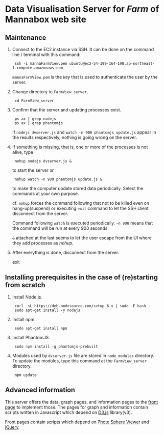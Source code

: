 # Data Visualisation Server for _Farm_ of Mannabox web site #

## Maintenance  ##
1. Connect to the EC2 instance via SSH. It can be done on the command line / terminal with this command:

        ssh -i mannaFarmView.pem ubuntu@ec2-54-199-164-198.ap-northeast-1.compute.amazonaws.com
   `mannaFarmView.pem` is the _key_ that is used to authenticate the user by the server.

2. Change directory to `FarmView_server`.

        cd FarmView_server

3. Confirm that the server and updating processes exist.

        ps ax | grep nodejs
        ps ax | grep phantomjs
   If `nodejs dvserver.js` and `watch -n 900 phantomjs update.js` appear in the results respectively, nothing is going wrong on the server.

4. If something is missing, that is, one or more of the processes is not alive, type

        nohup nodejs dvserver.js &
   to start the server or

        nohup watch -n 900 phantomjs update.js &
   to make the computer update stored data periodically. Select the commands at your own purpose.

    cf. `nohup` forces the command following that not to be killed even on hang-up(suspend) or executing `exit` command to let the SSH client disconnect from the server.

    Command following `watch` is executed periodically. `-n 900` means that the command will be run at every 900 seconds.

    `&` attached at the last seems to let the user escape from the UI where they add processes as _nohup_.

5. After everything is done, disconnect from the server.

    exit

## Installing prerequisites in the case of (re)starting from scratch ##
1. Install Node.js.

        curl -sL https://deb.nodesource.com/setup_6.x | sudo -E bash -
        sudo apt-get install -y nodejs

2. Install npm.

        sudo apt-get install npm

3. Install PhantomJS.

        sudo npm install -g phantomjs-prebuilt

4. Modules used by `dvserver.js` file are stored in `node_modules` directory. To update the modules, type this command at the `FarmView_server` directory.

        npm update

## Advanced information ##
This server offers the data, graph pages, and information pages to the [front page](http://mannabox.co.kr/farm) to implement those. The pages for graph and information contain scripts written in Javascript which depend on [D3.js](https://d3js.org/) library(v3).

Front pages contain scripts which depend on [Photo Sphere Viewer](http://photo-sphere-viewer.js.org/) and [jQuery](http://jquery.com/).